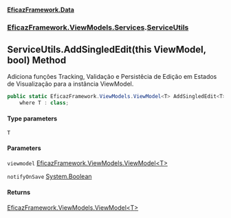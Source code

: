 #### [EficazFramework.Data](EficazFrameworkData.md 'EficazFramework Data')
### [EficazFramework.ViewModels.Services](EficazFrameworkData.md#EficazFramework.ViewModels.Services 'EficazFramework.ViewModels.Services').[ServiceUtils](EficazFramework.ViewModels.Services/ServiceUtils.md 'EficazFramework.ViewModels.Services.ServiceUtils')

## ServiceUtils.AddSingledEdit<T>(this ViewModel<T>, bool) Method

Adiciona funções Tracking, Validação e Persistêcia de Edição em Estados de Visualização para a instância ViewModel.

```csharp
public static EficazFramework.ViewModels.ViewModel<T> AddSingledEdit<T>(this EficazFramework.ViewModels.ViewModel<T> viewmodel, bool notifyOnSave=true)
    where T : class;
```
#### Type parameters

<a name='EficazFramework.ViewModels.Services.ServiceUtils.AddSingledEdit_T_(thisEficazFramework.ViewModels.ViewModel_T_,bool).T'></a>

`T`
#### Parameters

<a name='EficazFramework.ViewModels.Services.ServiceUtils.AddSingledEdit_T_(thisEficazFramework.ViewModels.ViewModel_T_,bool).viewmodel'></a>

`viewmodel` [EficazFramework.ViewModels.ViewModel&lt;](EficazFramework.ViewModels/ViewModel_T_.md 'EficazFramework.ViewModels.ViewModel<T>')[T](EficazFramework.ViewModels.Services/ServiceUtils/AddSingledEdit_T_(thisViewModel_T_,bool).md#EficazFramework.ViewModels.Services.ServiceUtils.AddSingledEdit_T_(thisEficazFramework.ViewModels.ViewModel_T_,bool).T 'EficazFramework.ViewModels.Services.ServiceUtils.AddSingledEdit<T>(this EficazFramework.ViewModels.ViewModel<T>, bool).T')[&gt;](EficazFramework.ViewModels/ViewModel_T_.md 'EficazFramework.ViewModels.ViewModel<T>')

<a name='EficazFramework.ViewModels.Services.ServiceUtils.AddSingledEdit_T_(thisEficazFramework.ViewModels.ViewModel_T_,bool).notifyOnSave'></a>

`notifyOnSave` [System.Boolean](https://docs.microsoft.com/en-us/dotnet/api/System.Boolean 'System.Boolean')

#### Returns
[EficazFramework.ViewModels.ViewModel&lt;](EficazFramework.ViewModels/ViewModel_T_.md 'EficazFramework.ViewModels.ViewModel<T>')[T](EficazFramework.ViewModels.Services/ServiceUtils/AddSingledEdit_T_(thisViewModel_T_,bool).md#EficazFramework.ViewModels.Services.ServiceUtils.AddSingledEdit_T_(thisEficazFramework.ViewModels.ViewModel_T_,bool).T 'EficazFramework.ViewModels.Services.ServiceUtils.AddSingledEdit<T>(this EficazFramework.ViewModels.ViewModel<T>, bool).T')[&gt;](EficazFramework.ViewModels/ViewModel_T_.md 'EficazFramework.ViewModels.ViewModel<T>')